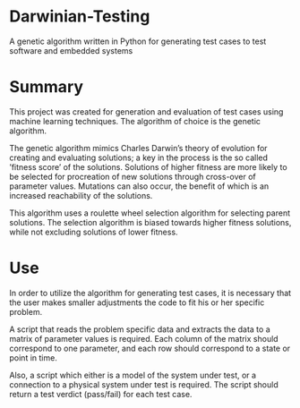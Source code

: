 # Darwinian-Testing
A genetic algorithm written in Python for generating test cases to test software and embedded systems

# Summary

This project was created for generation and evaluation of test cases using machine learning techniques. The algorithm of choice is the genetic algorithm.

The genetic algorithm mimics Charles Darwin’s theory of evolution for creating and evaluating solutions; a key in the process is the so called ’fitness score’ of the solutions. Solutions of higher fitness are more likely to be selected for procreation of new solutions through cross-over of parameter values. Mutations can also occur, the benefit of which is an increased reachability of the solutions.

This algorithm uses a roulette wheel selection algorithm for selecting parent solutions. The selection algorithm is biased towards higher fitness solutions, while not excluding solutions of lower fitness.

# Use

In order to utilize the algorithm for generating test cases, it is necessary that the user makes smaller adjustments the code to fit his or her specific problem.

A script that reads the problem specific data and extracts the data to a matrix of parameter values is required. Each column of the matrix should correspond to one parameter, and each row should correspond to a state or point in time.

Also, a script which either is a model of the system under test, or a connection to a physical system under test is required. The script should return a test verdict (pass/fail) for each test case.
